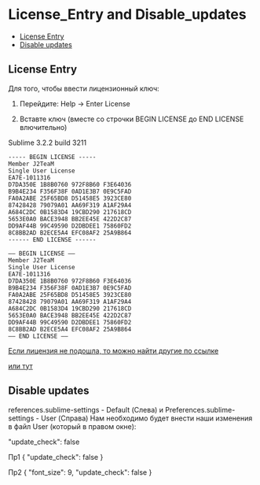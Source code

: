 # License_Entry and Disable_updates

<!-- MarkdownTOC autolink="true" -->

- [License Entry](#license-entry)
- [Disable updates](#disable-updates)

<!-- /MarkdownTOC -->

## License Entry

Для того, чтобы ввести лицензионный ключ:

1. Перейдите: Help -> Enter License

2. Вставте ключ (вместе со строчки BEGIN LICENSE до END LICENSE влючительно)

Sublime 3.2.2 build 3211

```
----- BEGIN LICENSE -----
Member J2TeaM
Single User License
EA7E-1011316
D7DA350E 1B8B0760 972F8B60 F3E64036
B9B4E234 F356F38F 0AD1E3B7 0E9C5FAD
FA0A2ABE 25F65BD8 D51458E5 3923CE80
87428428 79079A01 AA69F319 A1AF29A4
A684C2DC 0B1583D4 19CBD290 217618CD
5653E0A0 BACE3948 BB2EE45E 422D2C87
DD9AF44B 99C49590 D2DBDEE1 75860FD2
8C8BB2AD B2ECE5A4 EFC08AF2 25A9B864
------ END LICENSE ------
```

```
—– BEGIN LICENSE —–
Member J2TeaM
Single User License
EA7E-1011316
D7DA350E 1B8B0760 972F8B60 F3E64036
B9B4E234 F356F38F 0AD1E3B7 0E9C5FAD
FA0A2ABE 25F65BD8 D51458E5 3923CE80
87428428 79079A01 AA69F319 A1AF29A4
A684C2DC 0B1583D4 19CBD290 217618CD
5653E0A0 BACE3948 BB2EE45E 422D2C87
DD9AF44B 99C49590 D2DBDEE1 75860FD2
8C8BB2AD B2ECE5A4 EFC08AF2 25A9B864
—— END LICENSE ——​
```

[Если лицензия не подошла, то можно найти другие по ссылке](https://gist.github.com/dinhchi27/80d49460fd4529e21e6b60cc77c79b54)

[или тут](https://iproductkeys.com/sublime-text-3-license-key/#Features_OfSublime_Text_3211)

## Disable updates

references.sublime-settings - Default (Слева) и Preferences.sublime-settings - User (Справа)
Нам необходимо будет внести наши изменения в файл User (который в правом окне):

"update_check": false

Пр1
{
	"update_check": false
}

Пр2
{
	"font_size": 9,
	"update_check": false
}